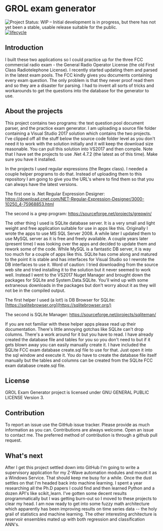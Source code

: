 # GROL exam generator

![Project Status: WIP – Initial development is in progress, but there has not yet been a stable, usable
release suitable for the public.](http://www.repostatus.org/badges/latest/wip.svg)
[![lifecycle](https://img.shields.io/badge/lifecycle-maturing-blue.svg)](https://www.tidyverse.org/lifecycle/#maturing)

## **Introduction**

I built these two applications so I could practice up for the three FCC commercial radio exam - the General Radio Operator License (the old First Class Radiotelephone License). I recently started updating them and parsed in the latest exam pools. The FCC kindly gives you documents containing every exam question. The only problem is that they never proof read them and so they are a disaster for parsing. I had to invent all sorts of tricks and workarounds to get the questions into the database for the generator to use.

## **About the projects**

This project contains two programs: the text question pool document parser, and the practice exam generator. I am uploading a source file folder containing a Visual Studio 2017 solution which contains the two projects. I've clipped off all the stuff below the source code folder level as you don't need it to work with the solution initially and it will keep the download size reasonable. You can pull this solution into VS2017 and then compile. Note that I have set the projects to use .Net 4.7.2 (the latest as of this time). Make sure you have it installed.

In the projects I used regular expressions (the Regex class). I needed a couple helper programs to do that. Instead of uploading them to this repository I am going to give you the URL's where to find them so that you can always have the latest versions.

The first one is .Net Regular Expression Designer: <https://download.cnet.com/NET-Regular-Expression-Designer/3000-10250_4-75968853.html>

The second is a grep program: <https://sourceforge.net/projects/grepwin/>

The other thing I used is SQLite database server. It is a very small and light weight and free application suitable for use in apps like this. Originally I wrote the apps to use MS SQL Server 2008. A while later I updated them to use MySQL server as it is free and freely available. A couple years later (present time) I was looking over the apps and decided to update them and rework some of the code. While MySQL is a fantastic DB server, it is way too much for a couple of apps like this. SQLite has come along and matured to the point it is stable and has interfaces for Visual Studio so I rewrote the DB interfaces to use it. Word of caution: I tried downloading from the source web site and tried installing it to the solution but it never seemed to work well. Instead I went to the VS2017 Nuget Manager and brought down the packages for SQLite and System.Data.SQLite. You'll wind up with some extraneous downloads in the packages but don't worry about it as they will not be in the compiled output.

The first helper I used (a lot!) is DB Browser for SQLite: [https://sqlitebrowser.org](https://sqlitebrowser.org/)

The second is SQLite Manager: <https://sourceforge.net/projects/sqliteman/>

If you are not familiar with these helper apps please read up their documentation. There's little annoying gotchas like SQLite can't drop columns. There's a work around for it but you have to read. I have already created the database file and tables for you so you don't need to but if it gets blown away you can easily manually create it. I have included the SQLite FCC exam database create.sql file to use for that. Just open it into the sql window and execute it. You do have to create the database file itself manually but the tables and columns can be created from the SQLite FCC exam database create.sql file.


## License

GROL Exam Generator project is licensed under GNU GENERAL PUBLIC LICENSE Version 3.

## Contribution

To report an issue use the GitHub issue tracker. Please provide as much information as you can.
Contributions are always welcome. Open an issue to contact me. The preferred method of contribution is through a github pull request. 


## **What's next**

After I get this project settled down into GitHub I'm going to write a supervisory application for my Z-Wave automation modules and mount it as a Windows Service. That should keep me busy for a while. Once the dust settles on that I'm headed back into machine learning. I spent a year researching all the Ph.D papers I could find and then learned Python and a dozen API's like scikit_learn. I've gotten some decent results programmatically but I was getting burn-out so I moved to these projects to clear my head. I am now ready to get into some fuzzy math architecture which apparently has been improving results on time series data -- the holy grail of statistics and machine learning. The other interesting architecture is reservoir ensembles mated up with both regression and classification ANN's.
